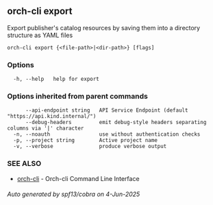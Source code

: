 ## orch-cli export

Export publisher's catalog resources by saving them into a directory structure as YAML files

```
orch-cli export {<file-path>|<dir-path>} [flags]
```

### Options

```
  -h, --help   help for export
```

### Options inherited from parent commands

```
      --api-endpoint string   API Service Endpoint (default "https://api.kind.internal/")
      --debug-headers         emit debug-style headers separating columns via '|' character
  -n, --noauth                use without authentication checks
  -p, --project string        Active project name
  -v, --verbose               produce verbose output
```

### SEE ALSO

* [orch-cli](orch-cli.md)	 - Orch-cli Command Line Interface

###### Auto generated by spf13/cobra on 4-Jun-2025
